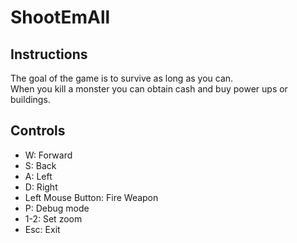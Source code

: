 # ShootEmAll

## Instructions

The goal of the game is to survive as long as you can.  
When you kill a monster you can obtain cash and buy power ups or buildings.

## Controls
* W: Forward
* S: Back
* A: Left
* D: Right
* Left Mouse Button: Fire Weapon
* P: Debug mode
* 1-2: Set zoom
* Esc: Exit